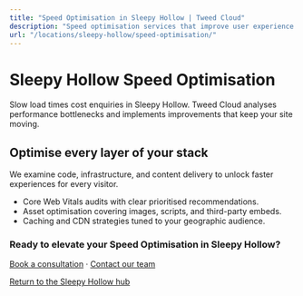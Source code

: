 ```yaml
---
title: "Speed Optimisation in Sleepy Hollow | Tweed Cloud"
description: "Speed optimisation services that improve user experience for Sleepy Hollow visitors."
url: "/locations/sleepy-hollow/speed-optimisation/"
---
```


# Sleepy Hollow Speed Optimisation

Slow load times cost enquiries in Sleepy Hollow. Tweed Cloud analyses performance bottlenecks and implements improvements that keep your site moving.

## Optimise every layer of your stack

We examine code, infrastructure, and content delivery to unlock faster experiences for every visitor.

- Core Web Vitals audits with clear prioritised recommendations.
- Asset optimisation covering images, scripts, and third-party embeds.
- Caching and CDN strategies tuned to your geographic audience.

### Ready to elevate your Speed Optimisation in Sleepy Hollow?

[Book a consultation](/consultation/) · [Contact our team](/contact/)

[Return to the Sleepy Hollow hub](/locations/sleepy-hollow/)
